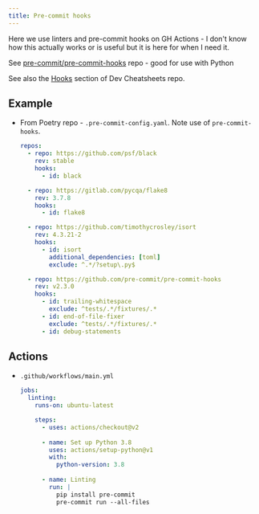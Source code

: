 ```yaml
---
title: Pre-commit hooks
---
```


Here we use linters and pre-commit hooks on GH Actions - I don't know how this actually works or is useful but it is here for when I need it.

See [pre-commit/pre-commit-hooks](https://github.com/pre-commit/pre-commit-hooks) repo - good for use with Python

See also the [Hooks](https://michaelcurrin.github.io/dev-cheatsheets/cheatsheets/git/hooks.html) section of Dev Cheatsheets repo.


## Example

- From Poetry repo - `.pre-commit-config.yaml`. Note use of `pre-commit-hooks`.
    ```yaml
    repos:
      - repo: https://github.com/psf/black
        rev: stable
        hooks:
          - id: black

      - repo: https://gitlab.com/pycqa/flake8
        rev: 3.7.8
        hooks:
          - id: flake8

      - repo: https://github.com/timothycrosley/isort
        rev: 4.3.21-2
        hooks:
          - id: isort
            additional_dependencies: [toml]
            exclude: ^.*/?setup\.py$

      - repo: https://github.com/pre-commit/pre-commit-hooks
        rev: v2.3.0
        hooks:
          - id: trailing-whitespace
            exclude: ^tests/.*/fixtures/.*
          - id: end-of-file-fixer
            exclude: ^tests/.*/fixtures/.*
          - id: debug-statements
    ```

## Actions

- `.github/workflows/main.yml`
    ```yaml
    jobs:
      linting:
        runs-on: ubuntu-latest

        steps:
          - uses: actions/checkout@v2
          
          - name: Set up Python 3.8
            uses: actions/setup-python@v1
            with:
              python-version: 3.8
              
          - name: Linting
            run: |
              pip install pre-commit
              pre-commit run --all-files
    ```
